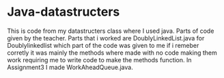 # Java-datastructers
This is code from my datastructers class where I used java. Parts of code given by the teacher. Parts that i worked 
are DoublyLinkedList.java for Doublylinkedlist which part of the code was given to me if i remeber corretly it was mainly 
the methods where made with no code making them work requiring me to write code to make the methods function.
In Assignment3 I made WorkAheadQueue.java. 
